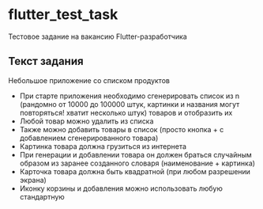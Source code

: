 # flutter_test_task

Тестовое задание на вакансию Flutter-разработчика

## Текст задания

Небольшое приложение со списком продуктов

- При старте приложения необходимо сгенерировать список из n (рандомно от 10000 до 100000 штук, картинки и названия могут повторяться! хватит несколько штук) товаров и отобразить их
- Любой товар можно удалить из списка
- Также можно добавить товары в список (просто кнопка + с добавлением сгенерированного товара)
- Картинка товара должна грузиться из интернета
- При генерации и добавлении товара он должен браться случайным образом из заранее созданного словаря (наименование + картинка)
- Карточка товара должна быть квадратной (при любом разрешении экрана)
- Иконку корзины и добавления можно использовать любую стандартную

